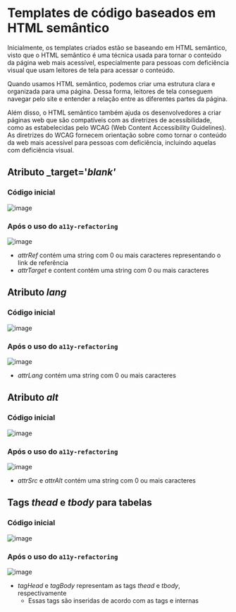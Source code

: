 # Templates de código baseados em HTML semântico
Inicialmente, os templates criados estão se baseando em HTML semântico, visto que o HTML semântico é uma técnica usada para tornar o conteúdo da página web mais acessível, especialmente para pessoas com deficiência visual que usam leitores de tela para acessar o conteúdo.

Quando usamos HTML semântico, podemos criar uma estrutura clara e organizada para uma página. Dessa forma, leitores de tela conseguem navegar pelo site e entender a relação entre as diferentes partes da página.

Além disso, o HTML semântico também ajuda os desenvolvedores a criar páginas web que são compatíveis com as diretrizes de acessibilidade, como as estabelecidas pelo WCAG (Web Content Accessibility Guidelines). As diretrizes do WCAG fornecem orientação sobre como tornar o conteúdo da web mais acessível para pessoas com deficiência, incluindo aquelas com deficiência visual.

## Atributo _target='_blank'_
### Código inicial
![image](https://user-images.githubusercontent.com/36773331/231592311-58494d07-eb21-48e6-acd0-04ac71780ba0.png)
### Após o uso do `a11y-refactoring`
![image](https://user-images.githubusercontent.com/36773331/232590738-a5eb95ef-8bfa-4e2e-90d4-b1cc637f8549.png)
- _attrRef_ contém uma string com 0 ou mais caracteres representando o link de referência
- _attrTarget_ e content contém uma string com 0 ou mais caracteres

## Atributo _lang_
### Código inicial
![image](https://user-images.githubusercontent.com/36773331/232590932-487b114b-1212-4f9a-a512-2c0dd310c14f.png)
### Após o uso do `a11y-refactoring`
![image](https://user-images.githubusercontent.com/36773331/232590994-221f268c-356d-4fab-baad-e6f39adfec04.png)
- _attrLang_ contém uma string com 0 ou mais caracteres

## Atributo _alt_
### Código inicial
![image](https://user-images.githubusercontent.com/36773331/232591105-0c0736e8-ce51-402c-b23f-3ba97dbef881.png)
### Após o uso do `a11y-refactoring`
![image](https://user-images.githubusercontent.com/36773331/232591174-74f5cab8-d694-4944-8d6c-743d2be50eb8.png)
- _attrSrc_ e _attrAlt_ contém uma string com 0 ou mais caracteres

## Tags _thead_ e _tbody_ para tabelas
### Código inicial
![image](https://user-images.githubusercontent.com/36773331/231594524-3f3075c4-492b-4148-a689-a2f1dd306f7e.png)
### Após o uso do `a11y-refactoring`
![image](https://user-images.githubusercontent.com/36773331/231594348-7d2648ae-33c3-4671-892a-42da9a3dd317.png)
- _tagHead_ e _tagBody_ representam as tags _thead_ e _tbody_, respectivamente
  - Essas tags são inseridas de acordo com as tags _<th>_ e _<td>_ internas
